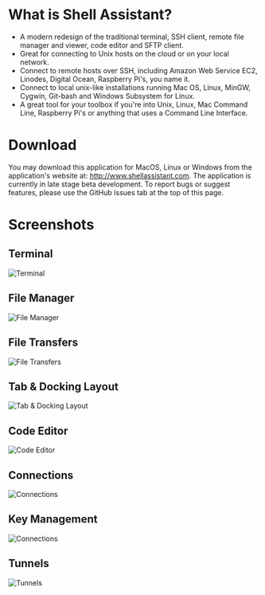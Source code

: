 What is Shell Assistant?
========================
- A modern redesign of the traditional terminal, SSH client, remote file manager and viewer, code editor and SFTP client.
- Great for connecting to Unix hosts on the cloud or on your local network.
- Connect to remote hosts over SSH, including Amazon Web Service EC2, Linodes, Digital Ocean, Raspberry Pi's, you name it.
- Connect to local unix-like installations running Mac OS, Linux, MinGW, Cygwin, Git-bash and Windows Subsystem for Linux.
- A great tool for your toolbox if you're into Unix, Linux, Mac Command Line, Raspberry Pi's or anything that uses a Command Line Interface.

Download
========
You may download this application for MacOS, Linux or Windows from the application's website at: http://www.shellassistant.com.
The application is currently in late stage beta development. To report bugs or suggest features, please use the GitHub Issues tab at the top of this page.

Screenshots
===========

Terminal
--------
![Terminal](/images/terminal.png "Terminal")

File Manager
------------
![File Manager](/images/files.png "File Manager")

File Transfers
--------------
![File Transfers](/images/transfers.png "File Transfers")

Tab & Docking Layout
--------------------
![Tab & Docking Layout](/images/docktab.png "Tab & Docking Layout")

Code Editor
-----------
![Code Editor](/images/code.png "Code Editor")

Connections
-----------
![Connections](/images/connection.png "Connections")

Key Management
--------------
![Connections](/images/keys.png "Connections")

Tunnels
-------
![Tunnels](/images/tunnels.png "Tunnels")

